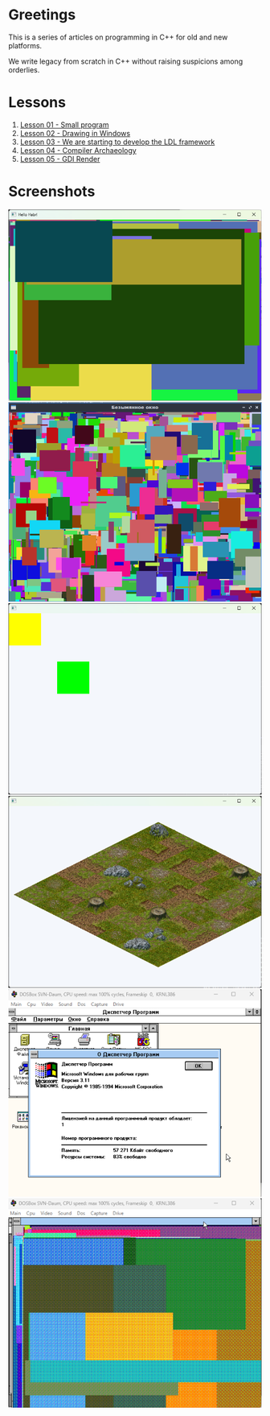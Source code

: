 # Greetings

This is a series of articles on programming in C++ for old and new platforms.

We write legacy from scratch in C++ without raising suspicions among orderlies.

# Lessons
1. [Lesson 01 - Small program](https://habr.com/ru/articles/872834/) 
2. [Lesson 02 - Drawing in Windows](https://habr.com/ru/articles/873318/)
3. [Lesson 03 - We are starting to develop the LDL framework](https://habr.com/ru/articles/874186/)
4. [Lesson 04 - Compiler Archaeology](https://habr.com/ru/articles/876272/)
5. [Lesson 05 - GDI Render](https://habr.com/ru/articles/877542/)

# Screenshots
![1](Screenshots/1.png)
![2](Screenshots/2.png)
![3](Screenshots/3.png)
![4](Screenshots/4.png)
![5](Screenshots/5.png)
![6](Screenshots/6.png)
